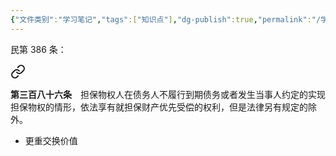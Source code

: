 ```yaml
---
{"文件类别":"学习笔记","tags":["知识点"],"dg-publish":true,"permalink":"/学习笔记/知识点cheese/担保物权/","dgPassFrontmatter":true,"created":"2024-09-29T14:11:58.463+08:00","updated":"2024-09-29T14:12:18.056+08:00"}
---
```


民第 386 条：
<div class="transclusion internal-embed is-loaded"><a class="markdown-embed-link" href="////#t0386" aria-label="Open link"><svg xmlns="http://www.w3.org/2000/svg" width="24" height="24" viewBox="0 0 24 24" fill="none" stroke="currentColor" stroke-width="2" stroke-linecap="round" stroke-linejoin="round" class="svg-icon lucide-link"><path d="M10 13a5 5 0 0 0 7.54.54l3-3a5 5 0 0 0-7.07-7.07l-1.72 1.71"></path><path d="M14 11a5 5 0 0 0-7.54-.54l-3 3a5 5 0 0 0 7.07 7.07l1.71-1.71"></path></svg></a><div class="markdown-embed">



**第三百八十六条**　担保物权人在债务人不履行到期债务或者发生当事人约定的实现担保物权的情形，依法享有就担保财产优先受偿的权利，但是法律另有规定的除外。 

</div></div>

- 更重交换价值
